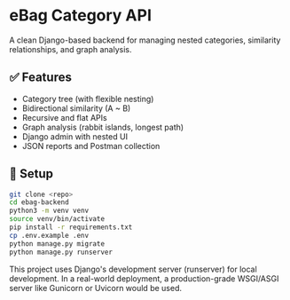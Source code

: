 # eBag Category API

A clean Django-based backend for managing nested categories, similarity relationships, and graph analysis.

## ✅ Features
- Category tree (with flexible nesting)
- Bidirectional similarity (A ~ B)
- Recursive and flat APIs
- Graph analysis (rabbit islands, longest path)
- Django admin with nested UI
- JSON reports and Postman collection

## 🚀 Setup

```bash
git clone <repo>
cd ebag-backend
python3 -m venv venv
source venv/bin/activate
pip install -r requirements.txt
cp .env.example .env
python manage.py migrate
python manage.py runserver
```

This project uses Django's development server (runserver) for local development. In a real-world deployment, a production-grade WSGI/ASGI server like Gunicorn or Uvicorn would be used.
